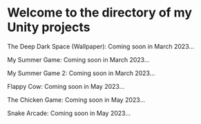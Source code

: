 # Welcome to the directory of my Unity projects

The Deep Dark Space (Wallpaper): Coming soon in March 2023...

My Summer Game: Coming soon in March 2023...

My Summer Game 2: Coming soon in March 2023...

Flappy Cow: Coming soon in May 2023...

The Chicken Game: Coming soon in May 2023...

Snake Arcade: Coming soon in May 2023...
